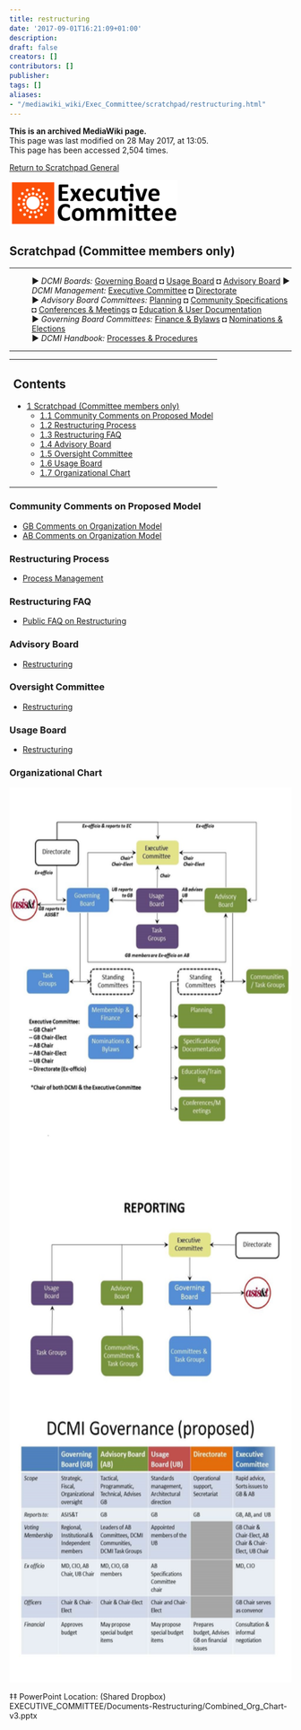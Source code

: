 ```yaml
---
title: restructuring
date: '2017-09-01T16:21:09+01:00'
description: 
draft: false
creators: []
contributors: []
publisher: 
tags: []
aliases:
- "/mediawiki_wiki/Exec_Committee/scratchpad/restructuring.html"
---
```


 **This is an archived MediaWiki page.**  
This page was last modified on 28 May 2017, at 13:05.  
This page has been accessed 2,504 times.

[Return to Scratchpad General](/mediawiki_wiki/Exec_Committee/scratchpad/general)

[<img alt="Executive Committee logo" src="/mediawiki_wiki/images/EC_logo.png" width="300" height="82">](/mediawiki_wiki/images/EC_logo.png)

## Scratchpad (Committee members only) 

* * *
<dl>
<dd> ► <i>DCMI Boards:</i> <a href="/mediawiki_wiki/DCMI_Governing_Board.md" title="DCMI Governing Board">Governing Board</a> ◘ <a href="/mediawiki_wiki/DCMI_Usage_Board.md" title="DCMI Usage Board" class="mw-redirect">Usage Board</a> ◘ <a href="/mediawiki_wiki/DCMI_Advisory_Board.md" title="DCMI Advisory Board">Advisory Board</a> ► <i>DCMI Management:</i> <a href="/mediawiki_wiki/Exec_Committee.md" title="Exec Committee">Executive Committee</a> ◘ <a href="/mediawiki_wiki/Exec_Committee/directorate.md" title="Exec Committee/directorate">Directorate</a>
</dd>
<dd> ► <i>Advisory Board Committees:</i> <a href="/mediawiki_wiki/DCMI_Advisory_Board/planning.md" title="DCMI Advisory Board/planning">Planning</a> ◘ <a href="/mediawiki_wiki/DCMI_Advisory_Board/specifications.md" title="DCMI Advisory Board/specifications" class="mw-redirect">Community Specifications</a> ◘ <a href="/mediawiki_wiki/DCMI_Advisory_Board/meetings.md" title="DCMI Advisory Board/meetings">Conferences &amp; Meetings</a> ◘ <a href="/mediawiki_wiki/DCMI_Advisory_Board/documentation.md" title="DCMI Advisory Board/documentation">Education &amp; User Documentation</a>
</dd>
<dd> ► <i>Governing Board Committees:</i> <a href="/mediawiki_wiki/DCMI_Governing_Board/finance.md" title="DCMI Governing Board/finance">Finance &amp; Bylaws</a> ◘ <a href="/mediawiki_wiki/DCMI_Governing_Board/nominations.md" title="DCMI Governing Board/nominations">Nominations &amp; Elections</a>  
</dd>
<dd> ► <i>DCMI Handbook:</i> <a href="/mediawiki_wiki/DCMI_Handbook.md" title="DCMI Handbook">Processes &amp; Procedures</a>
</dd>
</dl>

* * *

<table id="toc" class="toc">
  <tr>
    <td>
      <div id="toctitle">
        <h2>Contents</h2>
      </div>
      <ul>
        <li class="toclevel-1 tocsection-1">
          <a href="#Scratchpad_.28Committee_members_only.29"><span class="tocnumber">1</span> <span class="toctext">Scratchpad (Committee members only)</span></a>
          <ul>
            <li class="toclevel-2 tocsection-2"><a href="#Community_Comments_on_Proposed_Model"><span class="tocnumber">1.1</span> <span class="toctext">Community Comments on Proposed Model</span></a></li>
            <li class="toclevel-2 tocsection-3"><a href="#Restructuring_Process"><span class="tocnumber">1.2</span> <span class="toctext">Restructuring Process</span></a></li>
            <li class="toclevel-2 tocsection-4"><a href="#Restructuring_FAQ"><span class="tocnumber">1.3</span> <span class="toctext">Restructuring FAQ</span></a></li>
            <li class="toclevel-2 tocsection-5"><a href="#Advisory_Board"><span class="tocnumber">1.4</span> <span class="toctext">Advisory Board</span></a></li>
            <li class="toclevel-2 tocsection-6"><a href="#Oversight_Committee"><span class="tocnumber">1.5</span> <span class="toctext">Oversight Committee</span></a></li>
            <li class="toclevel-2 tocsection-7"><a href="#Usage_Board"><span class="tocnumber">1.6</span> <span class="toctext">Usage Board</span></a></li>
            <li class="toclevel-2 tocsection-8"><a href="#Organizational_Chart"><span class="tocnumber">1.7</span> <span class="toctext">Organizational Chart</span></a></li>
          </ul>
        </li>
      </ul>
    </td>
  </tr>
</table>


### Community Comments on Proposed Model 

- [GB Comments on Organization Model](/mediawiki_wiki/Exec_Committee/OC_Comm-TG/Comments)
- [AB Comments on Organization Model](/mediawiki_wiki/Exec_Committee/AB_Comm-TG/Comments)

### Restructuring Process 

- [Process Management](/mediawiki_wiki/Exec_Committee/restructureProcess)

### Restructuring FAQ 

- [Public FAQ on Restructuring](/mediawiki_wiki/Exec_Committee/QA_struct)

### Advisory Board 

- [Restructuring](/mediawiki_wiki/Exec_Committee/AB_Comm-TG)

### Oversight Committee 

- [Restructuring](/mediawiki_wiki/Exec_Committee/OC_Comm-TG)

### Usage Board 

- [Restructuring](/mediawiki_wiki/Exec_Committee/UB)

### Organizational Chart 

[<img alt="Combined Org Chart-v3.jpg" src="/mediawiki_wiki/images/Combined_Org_Chart-v3.jpg" width="600" height="1595">](/mediawiki_wiki/images/Combined_Org_Chart-v3.jpg)

‡‡ PowerPoint Location: (Shared Dropbox) EXECUTIVE\_COMMITTEE/Documents-Restructuring/Combined\_Org\_Chart-v3.pptx

